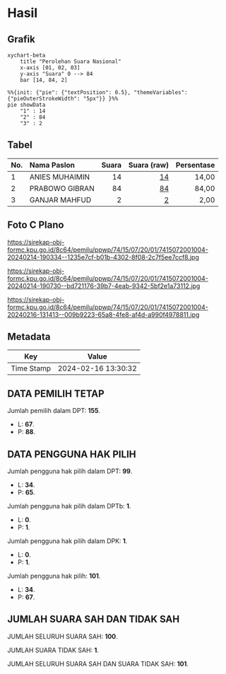 # Hasil

## Grafik

```mermaid
xychart-beta
    title "Perolehan Suara Nasional"
    x-axis [01, 02, 03]
    y-axis "Suara" 0 --> 84
    bar [14, 84, 2]
```

```mermaid
%%{init: {"pie": {"textPosition": 0.5}, "themeVariables": {"pieOuterStrokeWidth": "5px"}} }%%
pie showData
    "1" : 14
    "2" : 84
    "3" : 2
```

## Tabel

| No. | Nama Paslon    | Suara | Suara (raw) | Persentase |
|:--- |:-------------- | -----:| -----------:| ----------:|
| 1   | ANIES MUHAIMIN | 14    | [14][p-1]   | 14,00      |
| 2   | PRABOWO GIBRAN | 84    | [84][p-2]   | 84,00      |
| 3   | GANJAR MAHFUD  | 2     | [2][p-3]    | 2,00       |


[p-1]: https://github.com/gigit-pemilu/pemilu-2024/blob/main/pilpres/hitung-suara/sub/74-sulawesi-tenggara/sub/15-buton-selatan/sub/07-kadatua/sub/2001-waonu/sub/004-tps/sub/paslon-1.txt
[p-2]: https://github.com/gigit-pemilu/pemilu-2024/blob/main/pilpres/hitung-suara/sub/74-sulawesi-tenggara/sub/15-buton-selatan/sub/07-kadatua/sub/2001-waonu/sub/004-tps/sub/paslon-2.txt
[p-3]: https://github.com/gigit-pemilu/pemilu-2024/blob/main/pilpres/hitung-suara/sub/74-sulawesi-tenggara/sub/15-buton-selatan/sub/07-kadatua/sub/2001-waonu/sub/004-tps/sub/paslon-3.txt

## Foto C Plano

https://sirekap-obj-formc.kpu.go.id/8c64/pemilu/ppwp/74/15/07/20/01/7415072001004-20240214-190334--1235e7cf-b01b-4302-8f08-2c7f5ee7ccf8.jpg

https://sirekap-obj-formc.kpu.go.id/8c64/pemilu/ppwp/74/15/07/20/01/7415072001004-20240214-190730--bd721176-39b7-4eab-9342-5bf2e1a73112.jpg

https://sirekap-obj-formc.kpu.go.id/8c64/pemilu/ppwp/74/15/07/20/01/7415072001004-20240216-131413--009b9223-65a8-4fe8-af4d-a990f4978811.jpg


## Metadata

| Key        | Value               |
| ---------- | ------------------- |
| Time Stamp | 2024-02-16 13:30:32 |


## DATA PEMILIH TETAP

Jumlah pemilih dalam DPT: **155**.
 * L: **67**.
 * P: **88**.

## DATA PENGGUNA HAK PILIH

Jumlah pengguna hak pilih dalam DPT: **99**.
 * L: **34**.
 * P: **65**.

Jumlah pengguna hak pilih dalam DPTb: **1**.
 * L: **0**.
 * P: **1**.

Jumlah pengguna hak pilih dalam DPK: **1**.
 * L: **0**.
 * P: **1**.

Jumlah pengguna hak pilih: **101**.
 * L: **34**.
 * P: **67**.

## JUMLAH SUARA SAH DAN TIDAK SAH

JUMLAH SELURUH SUARA SAH: **100**.

JUMLAH SUARA TIDAK SAH: **1**.

JUMLAH SELURUH SUARA SAH DAN SUARA TIDAK SAH: **101**.


